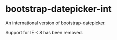 bootstrap-datepicker-int
========================

An international version of bootstrap-datepicker.

Support for IE < 8 has been removed.
